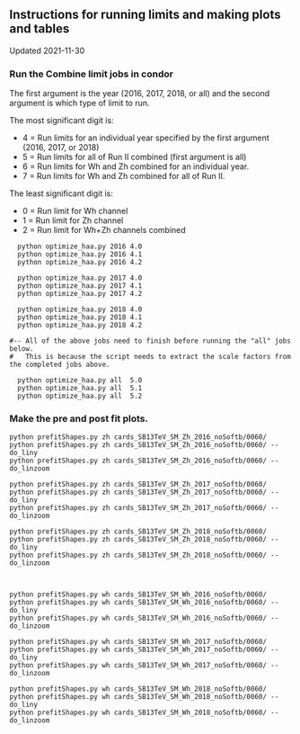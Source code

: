 ## Instructions for running limits and making plots and tables

Updated 2021-11-30

### Run the Combine limit jobs in condor

The first argument is the year (2016, 2017, 2018, or all) and the second argument is which type of limit to run.

The most significant digit is:
 * 4 = Run limits for an individual year specified by the first argument (2016, 2017, or 2018)
 * 5 = Run limits for all of Run II combined (first argument is all)
 * 6 = Run limits for Wh and Zh combined for an individual year.
 * 7 = Run limits for Wh and Zh combined for all of Run II.

The least significant digit is:
 * 0 = Run limit for Wh channel
 * 1 = Run limit for Zh channel
 * 2 = Run limit for Wh+Zh channels combined

```
  python optimize_haa.py 2016 4.0
  python optimize_haa.py 2016 4.1
  python optimize_haa.py 2016 4.2

  python optimize_haa.py 2017 4.0
  python optimize_haa.py 2017 4.1
  python optimize_haa.py 2017 4.2

  python optimize_haa.py 2018 4.0
  python optimize_haa.py 2018 4.1
  python optimize_haa.py 2018 4.2

#-- All of the above jobs need to finish before running the "all" jobs below.
#   This is because the script needs to extract the scale factors from the completed jobs above.

  python optimize_haa.py all  5.0
  python optimize_haa.py all  5.1
  python optimize_haa.py all  5.2
```

### Make the pre and post fit plots.

```
python prefitShapes.py zh cards_SB13TeV_SM_Zh_2016_noSoftb/0060/
python prefitShapes.py zh cards_SB13TeV_SM_Zh_2016_noSoftb/0060/ --do_liny
python prefitShapes.py zh cards_SB13TeV_SM_Zh_2016_noSoftb/0060/ --do_linzoom

python prefitShapes.py zh cards_SB13TeV_SM_Zh_2017_noSoftb/0060/
python prefitShapes.py zh cards_SB13TeV_SM_Zh_2017_noSoftb/0060/ --do_liny
python prefitShapes.py zh cards_SB13TeV_SM_Zh_2017_noSoftb/0060/ --do_linzoom

python prefitShapes.py zh cards_SB13TeV_SM_Zh_2018_noSoftb/0060/
python prefitShapes.py zh cards_SB13TeV_SM_Zh_2018_noSoftb/0060/ --do_liny
python prefitShapes.py zh cards_SB13TeV_SM_Zh_2018_noSoftb/0060/ --do_linzoom



python prefitShapes.py wh cards_SB13TeV_SM_Wh_2016_noSoftb/0060/
python prefitShapes.py wh cards_SB13TeV_SM_Wh_2016_noSoftb/0060/ --do_liny
python prefitShapes.py wh cards_SB13TeV_SM_Wh_2016_noSoftb/0060/ --do_linzoom

python prefitShapes.py wh cards_SB13TeV_SM_Wh_2017_noSoftb/0060/
python prefitShapes.py wh cards_SB13TeV_SM_Wh_2017_noSoftb/0060/ --do_liny
python prefitShapes.py wh cards_SB13TeV_SM_Wh_2017_noSoftb/0060/ --do_linzoom

python prefitShapes.py wh cards_SB13TeV_SM_Wh_2018_noSoftb/0060/
python prefitShapes.py wh cards_SB13TeV_SM_Wh_2018_noSoftb/0060/ --do_liny
python prefitShapes.py wh cards_SB13TeV_SM_Wh_2018_noSoftb/0060/ --do_linzoom
```

